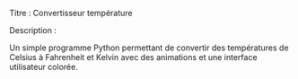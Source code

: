 Titre :
Convertisseur température

Description :

Un simple programme Python permettant de convertir des températures de Celsius à Fahrenheit et Kelvin avec des animations et une interface utilisateur colorée.
